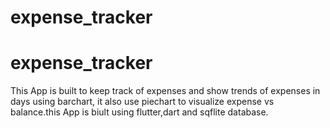 # expense_tracker
# expense_tracker
This App is built to keep track of expenses and show trends of expenses in days using barchart, it also use piechart to visualize expense vs balance.this App is biult using flutter,dart and sqflite database.